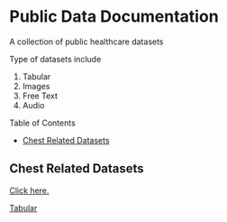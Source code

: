 # Public Data Documentation

A collection of public healthcare datasets

Type of datasets include 

1. Tabular 
2. Images 
3. Free Text 
4. Audio 

Table of Contents
- [Chest Related Datasets](##Chest-Related-Datasets)

## Chest Related Datasets


[Click here.](link)

[Tabular](/)

